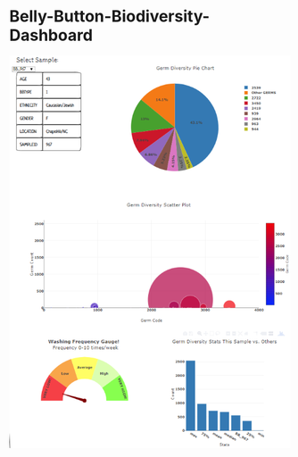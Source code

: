 # Belly-Button-Biodiversity-Dashboard
![Dashboard Sample](https://github.com/aerwemi/Belly-Button-Biodiversity-Dashboard/blob/master/Sample.PNG)